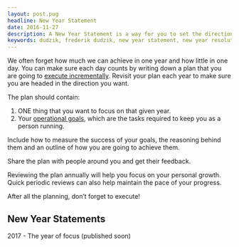 ```yaml
---
layout: post.pug
headline: New Year Statement
date: 2016-11-27
description: A New Year Statement is a way for you to set the direction for the coming year and its evaluation.
keywords: dudzik, frederik dudzik, new year statement, new year resolution
---
```


We often forget how much we can achieve in one year and how little in one day. You can make sure each day counts by writing down a plan that you are going to [execute incrementally](/digress-into-minimalism/defeat-in-detail). Revisit your plan each year to make sure you are headed in the direction you want.

The plan should contain: 
1. ONE thing that you want to focus on that given year.
2. Your [operational goals](/digress-into-minimalism/operational-goals), which are the tasks required to keep you as a person running.

Include how to measure the success of your goals, the reasoning behind them and an outline of how you are going to achieve them.

Share the plan with people around you and get their feedback.

Reviewing the plan annually will help you focus on your personal growth. Quick periodic reviews can also help maintain the pace of your progress.

After all the planning, don’t forget to execute!

## New Year Statements

2017 - The year of focus (published soon)
